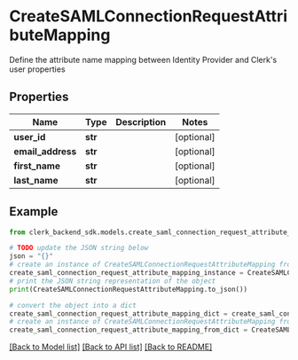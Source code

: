 # CreateSAMLConnectionRequestAttributeMapping

Define the attribute name mapping between Identity Provider and Clerk's user properties

## Properties

Name | Type | Description | Notes
------------ | ------------- | ------------- | -------------
**user_id** | **str** |  | [optional] 
**email_address** | **str** |  | [optional] 
**first_name** | **str** |  | [optional] 
**last_name** | **str** |  | [optional] 

## Example

```python
from clerk_backend_sdk.models.create_saml_connection_request_attribute_mapping import CreateSAMLConnectionRequestAttributeMapping

# TODO update the JSON string below
json = "{}"
# create an instance of CreateSAMLConnectionRequestAttributeMapping from a JSON string
create_saml_connection_request_attribute_mapping_instance = CreateSAMLConnectionRequestAttributeMapping.from_json(json)
# print the JSON string representation of the object
print(CreateSAMLConnectionRequestAttributeMapping.to_json())

# convert the object into a dict
create_saml_connection_request_attribute_mapping_dict = create_saml_connection_request_attribute_mapping_instance.to_dict()
# create an instance of CreateSAMLConnectionRequestAttributeMapping from a dict
create_saml_connection_request_attribute_mapping_from_dict = CreateSAMLConnectionRequestAttributeMapping.from_dict(create_saml_connection_request_attribute_mapping_dict)
```
[[Back to Model list]](../README.md#documentation-for-models) [[Back to API list]](../README.md#documentation-for-api-endpoints) [[Back to README]](../README.md)


